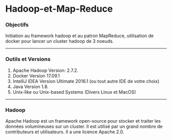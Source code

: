 # Hadoop-et-Map-Reduce

### Objectifs 

Initiation au framework hadoop et au patron MapReduce, utilisation de docker pour lancer un cluster hadoop de 3 noeuds.

-------------------------------------------------------------------------
### Outils et Versions

1. Apache Hadoop Version: 2.7.2.
2. Docker Version 17.09.1
3. IntelliJ IDEA Version Ultimate 2016.1 (ou tout autre IDE de votre choix)
4. Java Version 1.8.
5. Unix-like ou Unix-based Systems (Divers Linux et MacOS)

-------------------------------------------------------------------------
### Hadoop
Apache Hadoop est un framework open-source pour stocker et traiter les données volumineuses sur un cluster. Il est utilisé par un grand nombre de contributeurs et utilisateurs. Il a une licence Apache 2.0.

